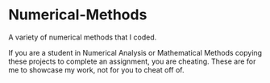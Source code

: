# Numerical-Methods
A variety of numerical methods that I coded.

If you are a student in Numerical Analysis or Mathematical Methods copying these projects to complete an assignment, you are cheating. These are for me to showcase my work, not for you to cheat off of.
